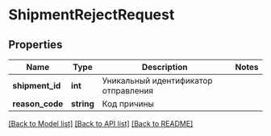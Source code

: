 # ShipmentRejectRequest

## Properties
Name | Type | Description | Notes
------------ | ------------- | ------------- | -------------
**shipment_id** | **int** | Уникальный идентификатор отправления | 
**reason_code** | **string** | Код причины | 

[[Back to Model list]](../../README.md#documentation-for-models) [[Back to API list]](../../README.md#documentation-for-api-endpoints) [[Back to README]](../../README.md)


